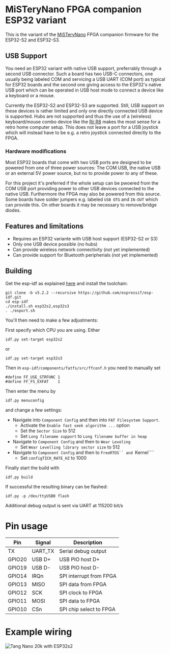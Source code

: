 # MiSTeryNano FPGA companion ESP32 variant

This is the variant of the
[MiSTeryNano](https://github.com/harbaum/MiSTeryNano) FPGA companion
firmware for the ESP32-S2 and ESP32-S3. 

## USB Support

You need an ESP32 variant with native USB support, preferrably through
a second USB connector. Such a board has two USB-C connectors, one
usually being labeled COM and servicing a USB UART (COM port) as
typical for ESP32 boards and the second one giving access to the
ESP32's native USB port which can be operated in USB host mode to
connect a device like a keyboard or a mouse.

Currently the ESP32-S2 and ESP32-S3 are supported. Still, USB support
on these devices is rather limited and only one directly connected USB
device is supported. Hubs are not supported and thus the use of a
(wireless) keyboard/mouse combo device like the [Rii
R8](http://www.riitek.eu/DE/Produkte/RT-MWK08RF_DE.html) makes the
most sense for a retro home computer setup. This does not leave a port
for a USB joystick which will instead have to be e.g. a retro joystick
connected directly to the FPGA.

### Hardware modifications

Most ESP32 boards that come with two USB ports are designed to
be powered from one of three power sources: The COM USB, the
native USB or an external 5V power source, but no to provide power
_to_ any of these.

For this project it's preferred if the whole setup can be pwoered from
the COM USB port providing power to other USB devices connected to the
native USB. Furthermore the FPGA may also be powered from this source.
Some boards have solder jumpers e.g. labeled ```USB OTG``` and
```IN-OUT``` which can provide this. On other boards it may be
necessary to remove/bridge diodes.

## Features and limitations

  - Requires an ESP32 variante with USB host support (ESP32-S2 or S3)
  - Only one USB device possible (no hubs)
  - Can provide wireless network connectivity (not yet implemented)
  - Can provide support for Bluetooth peripherials (not yet implemented)

## Building

Get the esp-idf as explained [here](https://docs.espressif.com/projects/esp-idf/en/stable/esp32/get-started/linux-macos-setup.html) and install the toolchain:

```
git clone -b v5.2.2 --recursive https://github.com/espressif/esp-idf.git
cd esp-idf
./install.sh esp32s2,esp32s3
. ./export.sh
````

You'll then need to make a few adjustments:

First specify which CPU you are using. Either

```
idf.py set-target esp32s2 
```

or

```
idf.py set-target esp32s3 
```

Then in ```esp-idf/components/fatfs/src/ffconf.h``` you need to
manually set
```
#define FF_USE_STRFUNC 1
#define FF_FS_EXFAT    1
```

Then enter the menu by

```
idf.py menuconfig
```

and change a few settings:

- Navigate into ```Component Config``` and then into ```FAT Filesystem Support```.
  - Activate the ```Enable fast seek algorithm ...``` option
  - Set the ```Sector Size``` to 512
  - Set ```Long filename support``` to ```Long filename buffer in heap```
- Navigate to ```Component Config``` and then to ```Wear Leveling```
  - Set ```Wear Levelling library sector size``` to 512
- Navigate to ```Component Config``` and then to ```FreeRTOS`` and ```Kernel````
  - Set ```configTICK_RATE_HZ``` to 1000

Finally start the build with 

```
idf.py build
```

If successful the resulting binary can be flashed:

```
idf.py -p /dev/ttyUSB0 flash
```

Additional debug output is sent via UART at 115200 bit/s

# Pin usage

| Pin | Signal | Description |
|---|---|---|
| TX | UART_TX  | Serial debug output |
| GPIO20  | USB D+ | USB PIO host D+ |
| GPIO19  | USB D- | USB PIO host D-   |
| GPIO14 | IRQn | SPI interrupt from FPGA |
| GPIO13 | MISO | SPI data from FPGA |
| GPIO12 | SCK | SPI clock to FPGA |
| GPIO11 | MOSI | SPI data to FPGA |
| GPIO10 | CSn | SPI chip select to FPGA |

# Example wiring

![Tang Nano 20k with ESP32s2](esp32s2_tn20k.png)
